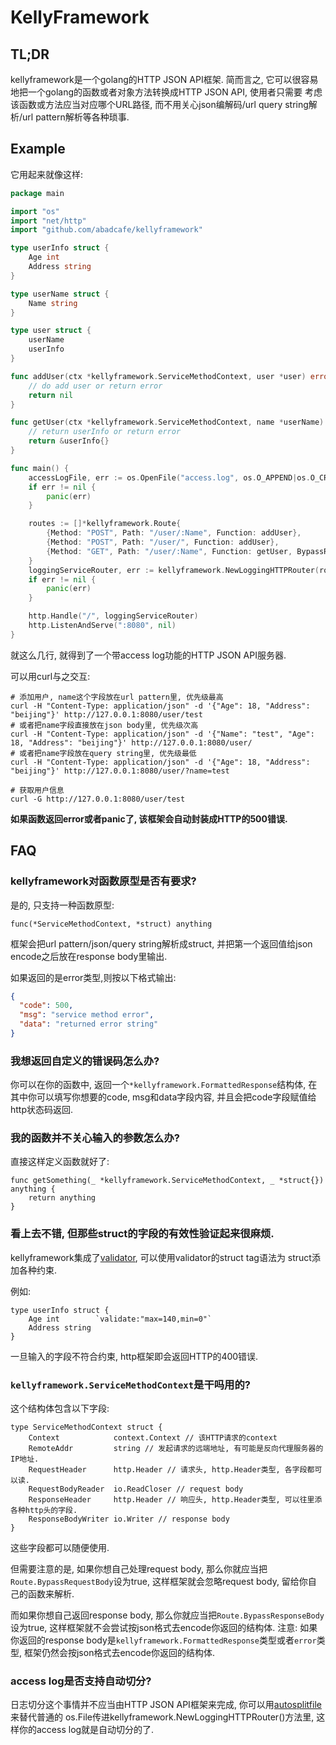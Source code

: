 # KellyFramework

## TL;DR

kellyframework是一个golang的HTTP JSON API框架. 简而言之, 它可以很容易地把一个golang的函数或者对象方法转换成HTTP JSON API, 使用者只需要
考虑该函数或方法应当对应哪个URL路径, 而不用关心json编解码/url query string解析/url pattern解析等各种琐事.

## Example

它用起来就像这样:
```go
package main

import "os"
import "net/http"
import "github.com/abadcafe/kellyframework"

type userInfo struct {
    Age int
    Address string
}

type userName struct {
    Name string
}

type user struct {
    userName
    userInfo
}

func addUser(ctx *kellyframework.ServiceMethodContext, user *user) error {
    // do add user or return error
    return nil
}

func getUser(ctx *kellyframework.ServiceMethodContext, name *userName) interface{} {
    // return userInfo or return error
    return &userInfo{}
}

func main() {
    accessLogFile, err := os.OpenFile("access.log", os.O_APPEND|os.O_CREATE|os.O_WRONLY, 0644)
    if err != nil {
        panic(err)
    }

    routes := []*kellyframework.Route{
        {Method: "POST", Path: "/user/:Name", Function: addUser},
        {Method: "POST", Path: "/user/", Function: addUser},
        {Method: "GET", Path: "/user/:Name", Function: getUser, BypassRequestBody: true},
    }
    loggingServiceRouter, err := kellyframework.NewLoggingHTTPRouter(routes, nil, accessLogFile)
    if err != nil {
        panic(err)
    }

    http.Handle("/", loggingServiceRouter)
    http.ListenAndServe(":8080", nil)
}
```
就这么几行, 就得到了一个带access log功能的HTTP JSON API服务器.

可以用curl与之交互:
```shell
# 添加用户, name这个字段放在url pattern里, 优先级最高
curl -H "Content-Type: application/json" -d '{"Age": 18, "Address": "beijing"}' http://127.0.0.1:8080/user/test
# 或者把name字段直接放在json body里, 优先级次高
curl -H "Content-Type: application/json" -d '{"Name": "test", "Age": 18, "Address": "beijing"}' http://127.0.0.1:8080/user/
# 或者把name字段放在query string里, 优先级最低
curl -H "Content-Type: application/json" -d '{"Age": 18, "Address": "beijing"}' http://127.0.0.1:8080/user/?name=test

# 获取用户信息
curl -G http://127.0.0.1:8080/user/test
```
**如果函数返回error或者panic了, 该框架会自动封装成HTTP的500错误.**

## FAQ

### kellyframework对函数原型是否有要求?

是的, 只支持一种函数原型:

`func(*ServiceMethodContext, *struct) anything`

框架会把url pattern/json/query string解析成struct, 并把第一个返回值给json encode之后放在response body里输出.

如果返回的是error类型,则按以下格式输出:
```json
{
  "code": 500,
  "msg": "service method error", 
  "data": "returned error string"
}
```

### 我想返回自定义的错误码怎么办?

你可以在你的函数中, 返回一个`*kellyframework.FormattedResponse`结构体, 在其中你可以填写你想要的code, msg和data字段内容, 并且会把code字段赋值给http状态码返回.

### 我的函数并不关心输入的参数怎么办?

直接这样定义函数就好了:
```
func getSomething(_ *kellyframework.ServiceMethodContext, _ *struct{}) anything {
    return anything
}
```

### 看上去不错, 但那些struct的字段的有效性验证起来很麻烦.

kellyframework集成了[validator](https://godoc.org/gopkg.in/go-playground/validator.v9), 可以使用validator的struct tag语法为
struct添加各种约束.

例如:
```
type userInfo struct {
    Age int        `validate:"max=140,min=0"`
    Address string
}
```

一旦输入的字段不符合约束, http框架即会返回HTTP的400错误.

### `kellyframework.ServiceMethodContext`是干吗用的?

这个结构体包含以下字段:
```
type ServiceMethodContext struct {
	Context            context.Context // 该HTTP请求的context
	RemoteAddr         string // 发起请求的远端地址, 有可能是反向代理服务器的IP地址.
	RequestHeader      http.Header // 请求头, http.Header类型, 各字段都可以读.
	RequestBodyReader  io.ReadCloser // request body
	ResponseHeader     http.Header // 响应头, http.Header类型, 可以往里添各种http头的字段.
	ResponseBodyWriter io.Writer // response body
}
```
这些字段都可以随便使用.

但需要注意的是, 如果你想自己处理request body, 那么你就应当把`Route.BypassRequestBody`设为true, 这样框架就会忽略request body, 留给你自
己的函数来解析.

而如果你想自己返回response body, 那么你就应当把`Route.BypassResponseBody`设为true, 这样框架就不会尝试按json格式去encode你返回的结构体.
注意: 如果你返回的response body是`kellyframework.FormattedResponse`类型或者`error`类型, 框架仍然会按json格式去encode你返回的结构体.

### access log是否支持自动切分?

日志切分这个事情并不应当由HTTP JSON API框架来完成, 你可以用[autosplitfile](https://github.com/abadcafe/autosplitfile)来替代普通的
os.File传进kellyframework.NewLoggingHTTPRouter()方法里, 这样你的access log就是自动切分的了.
